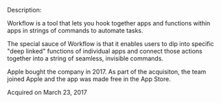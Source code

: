 Description:

Workflow is a tool that lets you hook together apps and functions within apps in strings of commands to automate tasks.

The special sauce of Workflow is that it enables users to dip into specific "deep linked" functions of individual apps and connect those actions together into a string of seamless, invisible commands.

Apple bought the company in 2017. As part of the acquisiton, the team joined Apple and the app was made free in the App Store.

Acquired on March 23, 2017